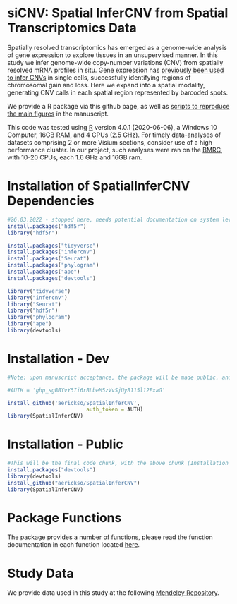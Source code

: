 # siCNV: Spatial InferCNV from Spatial Transcriptomics Data

Spatially resolved transcriptomics has emerged as a genome-wide analysis
of gene expression to explore tissues in an unsupervised manner. In this
study we infer genome-wide copy-number variations (CNV) from spatially
resolved mRNA profiles in situ. Gene expression has [previously been
used to infer CNVs](https://github.com/broadinstitute/infercnv) in
single cells, successfully identifying regions of chromosomal gain and
loss. Here we expand into a spatial modality, generating CNV calls in
each spatial region represented by barcoded spots.

We provide a R package via this github page, as well as [scripts to
reproduce the main
figures](https://github.com/aerickso/SpatialInferCNV/tree/main/FigureScripts)
in the manuscript.

This code was tested using [R](https://www.r-project.org/) version 4.0.1
(2020-06-06), a Windows 10 Computer, 16GB RAM, and 4 CPUs (2.5 GHz). For
timely data-analyses of datasets comprising 2 or more Visium sections,
consider use of a high performance cluster. In our project, such
analyses were ran on the
[BMRC](https://www.medsci.ox.ac.uk/divisional-services/support-services-1/bmrc/cluster-usage),
with 10-20 CPUs, each 1.6 GHz and 16GB ram.

# Installation of SpatialInferCNV Dependencies

``` r
#26.03.2022 - stopped here, needs potential documentation on system level install of hdf5 https://support.bioconductor.org/p/130139/
install.packages("hdf5r")
library("hdf5r")
```

``` r
install.packages("tidyverse")
install.packages("infercnv")
install.packages("Seurat")
install.packages("phylogram")
install.packages("ape")
install.packages("devtools")

library("tidyverse")
library("infercnv")
library("Seurat")
library("hdf5r")
library("phylogram")
library("ape")
library(devtools)
```

# Installation - Dev

``` r
#Note: upon manuscript acceptance, the package will be made public, and thus the need for auth tokens will be removed and thus this code chunk will be deleted. For collaborators, you may need to generate your own new auth token.

#AUTH = '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'

install_github('aerickso/SpatialInferCNV',
                         auth_token = AUTH)
library(SpatialInferCNV)
```

# Installation - Public

``` r
#This will be the final code chunk, with the above chunk (Installation - Dev) deleted upon release
install.packages("devtools")
library(devtools)
install_github("aerickso/SpatialInferCNV")
library(SpatialInferCNV)
```

# Package Functions

The package provides a number of functions, please read the function
documentation in each function located
[here](https://github.com/aerickso/SpatialInferCNV/tree/main/R).

# Study Data

We provide data used in this study at the following [Mendeley
Repository](https://data.mendeley.com/v1/datasets/svw96g68dv/draft?a=3f263217-2bd3-4a3c-8125-8c517c3a9e29).
